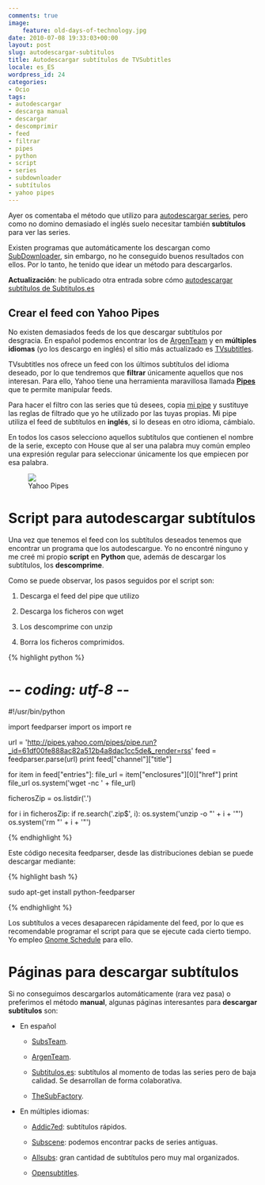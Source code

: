 ```yaml
---
comments: true
image:
    feature: old-days-of-technology.jpg
date: 2010-07-08 19:33:03+00:00
layout: post
slug: autodescargar-subtitulos
title: Autodescargar subtítulos de TVSubtitles
locale: es_ES
wordpress_id: 24
categories:
- Ocio
tags:
- autodescargar
- descarga manual
- descargar
- descomprimir
- feed
- filtrar
- pipes
- python
- script
- series
- subdownloader
- subtítulos
- yahoo pipes
---
```


Ayer os comentaba el método que utilizo para [autodescargar series](http://lopezpino.es/2010/07/07/autodescargar-series/), pero como no domino demasiado el inglés suelo necesitar también **subtítulos** para ver las series.

Existen programas que automáticamente los descargan como [SubDownloader](http://subdownloader.net/), sin embargo, no he conseguido buenos resultados con ellos. Por lo tanto, he tenido que idear un método para descargarlos.

**Actualización**: he publicado otra entrada sobre cómo [autodescargar subtítulos de Subtitulos.es](http://lopezpino.es/2010/10/02/autodescargar-subtitulos-de-subtitulos-es/)


## Crear el feed con Yahoo Pipes


No existen demasiados feeds de los que descargar subtítulos por desgracia. En español podemos encontrar los de [ArgenTeam](http://www.argenteam.net/) y en **múltiples idiomas** (yo los descargo en inglés) el sitio más actualizado es [TVsubtitles](http://www.tvsubtitles.net/showrss.php).

TVsubtitles nos ofrece un feed con los últimos subtítulos del idioma deseado, por lo que tendremos que **filtrar** únicamente aquellos que nos interesan. Para ello, Yahoo tiene una herramienta maravillosa llamada **[Pipes](http://pipes.yahoo.com/pipes/)** que te permite manipular feeds.

Para hacer el filtro con las series que tú desees, copia [mi pipe](http://pipes.yahoo.com/diogo/english_subtitles) y sustituye las reglas de filtrado que yo he utilizado por las tuyas propias. Mi pipe utiliza el feed de subtítulos en **inglés**, si lo deseas en otro idioma, cámbialo.

En todos los casos selecciono aquellos subtítulos que contienen el nombre de la serie, excepto con House que al ser una palabra muy común empleo una expresión regular para seleccionar únicamente los que empiecen por esa palabra.

<figure>
	<a href="http://jllopezpino.files.wordpress.com/2010/07/yahoo-pipes.png" alt="Yahoo Pipes">
		<img src="http://jllopezpino.files.wordpress.com/2010/07/yahoo-pipes.png">
	</a>
	<figcaption>Yahoo Pipes</figcaption>
</figure>



# Script para autodescargar subtítulos


Una vez que tenemos el feed con los subtítulos deseados tenemos que encontrar un programa que los autodescargue. Yo no encontré ninguno y me creé mi propio **script** en **Python** que, además de descargar los subtítulos, los **descomprime**.

Como se puede observar, los pasos seguidos por el script son:



	
  1. Descarga el feed del pipe que utilizo

	
  2. Descarga los ficheros con wget

	
  3. Los descomprime con unzip

	
  4. Borra los ficheros comprimidos.


{% highlight python %}

# -*- coding: utf-8 -*-
#!/usr/bin/python

import feedparser
import os
import re

url = 'http://pipes.yahoo.com/pipes/pipe.run?_id=61df00fe888ac82a512b4a8dac1cc5de&_render=rss'
feed = feedparser.parse(url)
print feed["channel"]["title"]

for item in feed["entries"]:
 file_url = item["enclosures"][0]["href"]
 print file_url
 os.system('wget -nc ' + file_url)

ficherosZip = os.listdir('.')

for i in ficherosZip:
 if re.search('\.zip$', i):
 os.system('unzip -o "' + i + '"')
 os.system('rm "' + i + '"')

{% endhighlight %}

Este código necesita feedparser, desde las distribuciones debian se puede descargar mediante:

{% highlight bash %}

sudo apt-get install python-feedparser

{% endhighlight %}

Los subtítulos a veces desaparecen rápidamente del feed, por lo que es recomendable programar el script para que se ejecute cada cierto tiempo. Yo empleo [Gnome Schedule](http://gnome-schedule.sourceforge.net/) para ello.


# Páginas para descargar subtítulos


Si no conseguimos descargarlos automáticamente (rara vez pasa) o preferimos el método **manual**, algunas páginas interesantes para **descargar subtítulos** son:



	
  * En español

	
    * [SubsTeam](http://subs-team.tv/).

	
    * [ArgenTeam](http://www.argenteam.net/).

	
    * [Subtitulos.es](http://www.subtitulos.es/): subtítulos al momento de todas las series pero de baja calidad. Se desarrollan de forma colaborativa.

	
    * [TheSubFactory](http://thesubfactory.net/foros/index.php).




	
  * En múltiples idiomas:

	
    * [Addic7ed](http://www.addic7ed.com): subtítulos rápidos.

	
    * [Subscene](http://subscene.com/): podemos encontrar packs de series antiguas.

	
    * [Allsubs](http://www.allsubs.org): gran cantidad de subtítulos pero muy mal organizados.

	
    * [Opensubtitles](http://www.opensubtitles.org).






